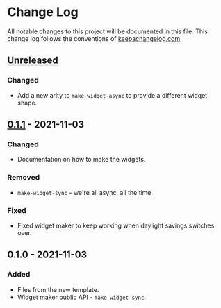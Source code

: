 # Change Log
All notable changes to this project will be documented in this file. This change log follows the conventions of [keepachangelog.com](http://keepachangelog.com/).

## [Unreleased]
### Changed
- Add a new arity to `make-widget-async` to provide a different widget shape.

## [0.1.1] - 2021-11-03
### Changed
- Documentation on how to make the widgets.

### Removed
- `make-widget-sync` - we're all async, all the time.

### Fixed
- Fixed widget maker to keep working when daylight savings switches over.

## 0.1.0 - 2021-11-03
### Added
- Files from the new template.
- Widget maker public API - `make-widget-sync`.

[Unreleased]: https://sourcehost.site/your-name/manic-miner-extractor/compare/0.1.1...HEAD
[0.1.1]: https://sourcehost.site/your-name/manic-miner-extractor/compare/0.1.0...0.1.1
